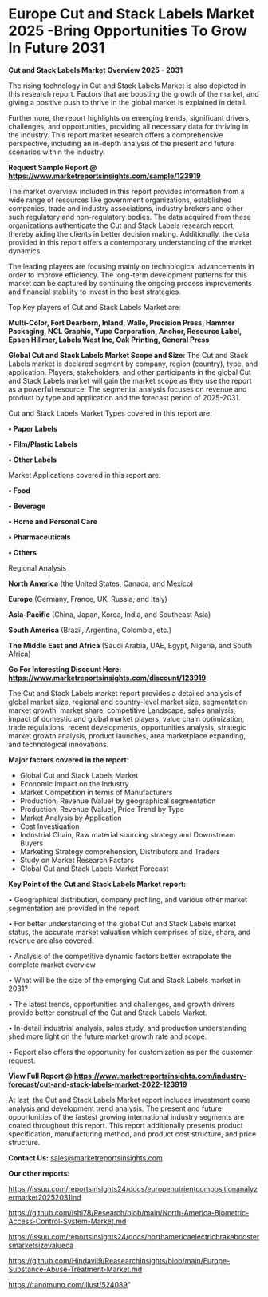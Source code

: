 # Europe Cut and Stack Labels Market 2025 -Bring Opportunities To Grow In Future 2031

<Strong> Cut and Stack Labels Market Overview 2025 - 2031</strong>

The rising technology in Cut and Stack Labels Market is also depicted in this research report. Factors that are boosting the growth of the market, and giving a positive push to thrive in the global market is explained in detail.

Furthermore, the report highlights on emerging trends, significant drivers, challenges, and opportunities, providing all necessary data for thriving in the industry. This report market research offers a comprehensive perspective, including an in-depth analysis of the present and future scenarios within the industry.

<strong>Request Sample Report @ <a href=https://www.marketreportsinsights.com/sample/123919>https://www.marketreportsinsights.com/sample/123919</a></strong>

The market overview included in this report provides information from a wide range of resources like government organizations, established companies, trade and industry associations, industry brokers and other such regulatory and non-regulatory bodies. The data acquired from these organizations authenticate the Cut and Stack Labels research report, thereby aiding the clients in better decision making. Additionally, the data provided in this report offers a contemporary understanding of the market dynamics.

The leading players are focusing mainly on technological advancements in order to improve efficiency. The long-term development patterns for this market can be captured by continuing the ongoing process improvements and financial stability to invest in the best strategies.

Top Key players of Cut and Stack Labels Market are:

<strong>Multi-Color, Fort Dearborn, Inland, Walle, Precision Press, Hammer Packaging, NCL Graphic, Yupo Corporation, Anchor, Resource Label, Epsen Hillmer, Labels West Inc, Oak Printing, General Press</strong>

<strong><b>Global Cut and Stack Labels Market Scope and Size:</b></strong>
The Cut and Stack Labels market is declared segment by company, region (country), type, and application. Players, stakeholders, and other participants in the global Cut and Stack Labels market will gain the market scope as they use the report as a powerful resource. The segmental analysis focuses on revenue and product by type and application and the forecast period of 2025-2031.

Cut and Stack Labels Market Types covered in this report are:

<strong>• Paper Labels

• Film/Plastic Labels

• Other Labels</strong>

Market Applications covered in this report are:

<strong>• Food

• Beverage

• Home and Personal Care

• Pharmaceuticals

• Others</strong> 

Regional Analysis

<strong>North America</strong> (the United States, Canada, and Mexico)

<strong>Europe</strong> (Germany, France, UK, Russia, and Italy)

<strong>Asia-Pacific</strong> (China, Japan, Korea, India, and Southeast Asia)

<strong>South America</strong> (Brazil, Argentina, Colombia, etc.)

<strong>The Middle East and Africa</strong> (Saudi Arabia, UAE, Egypt, Nigeria, and South Africa)

<strong>Go For Interesting Discount Here: <a href=https://www.marketreportsinsights.com/discount/123919>https://www.marketreportsinsights.com/discount/123919</a></strong>

The Cut and Stack Labels market report provides a detailed analysis of global market size, regional and country-level market size, segmentation market growth, market share, competitive Landscape, sales analysis, impact of domestic and global market players, value chain optimization, trade regulations, recent developments, opportunities analysis, strategic market growth analysis, product launches, area marketplace expanding, and technological innovations.

<strong><b>Major factors covered in the report:</b></strong>
<ul>
  <li>Global Cut and Stack Labels Market </li>
  <li>Economic Impact on the Industry</li>
  <li>Market Competition in terms of Manufacturers</li>
  <li>Production, Revenue (Value) by geographical segmentation</li>
  <li>Production, Revenue (Value), Price Trend by Type</li>
  <li>Market Analysis by Application</li>
  <li>Cost Investigation</li>
  <li>Industrial Chain, Raw material sourcing strategy and Downstream Buyers</li>
  <li>Marketing Strategy comprehension, Distributors and Traders</li>
  <li>Study on Market Research Factors</li>
  <li>Global Cut and Stack Labels Market Forecast</li>
</ul>

<strong><b>Key Point of the Cut and Stack Labels Market report:</b></strong>

• Geographical distribution, company profiling, and various other market segmentation are provided in the report.

• For better understanding of the global Cut and Stack Labels market status, the accurate market valuation which comprises of size, share, and revenue are also covered.

• Analysis of the competitive dynamic factors better extrapolate the complete market overview

• What will be the size of the emerging Cut and Stack Labels market in 2031?

• The latest trends, opportunities and challenges, and growth drivers provide better construal of the Cut and Stack Labels Market.

• In-detail industrial analysis, sales study, and production understanding shed more light on the future market growth rate and scope.

• Report also offers the opportunity for customization as per the customer request.

<strong><b>View Full Report @ <a href=https://www.marketreportsinsights.com/industry-forecast/cut-and-stack-labels-market-2022-123919>https://www.marketreportsinsights.com/industry-forecast/cut-and-stack-labels-market-2022-123919</a></b></strong>


At last, the Cut and Stack Labels Market report includes investment come analysis and development trend analysis. The present and future opportunities of the fastest growing international industry segments are coated throughout this report. This report additionally presents product specification, manufacturing method, and product cost structure, and price structure.

<strong>Contact Us:</strong>
sales@marketreportsinsights.com

<strong>Our other reports:</strong>

<a href=https://issuu.com/reportsinsights24/docs/europenutrientcompositionanalyzermarket20252031ind>https://issuu.com/reportsinsights24/docs/europenutrientcompositionanalyzermarket20252031ind</a>

<a href=https://github.com/Ishi78/Research/blob/main/North-America-Biometric-Access-Control-System-Market.md>https://github.com/Ishi78/Research/blob/main/North-America-Biometric-Access-Control-System-Market.md</a>

<a href=https://issuu.com/reportsinsights24/docs/northamericaelectricbrakeboostersmarketsizevalueca>https://issuu.com/reportsinsights24/docs/northamericaelectricbrakeboostersmarketsizevalueca</a>

<a href=https://github.com/Hindavii9/ReasearchInsights/blob/main/Europe-Substance-Abuse-Treatment-Market.md>https://github.com/Hindavii9/ReasearchInsights/blob/main/Europe-Substance-Abuse-Treatment-Market.md</a>

<a href=https://tanomuno.com/illust/524089>https://tanomuno.com/illust/524089</a>"
